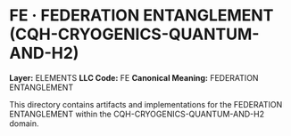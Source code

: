 # FE · FEDERATION ENTANGLEMENT (CQH-CRYOGENICS-QUANTUM-AND-H2)

**Layer:** ELEMENTS
**LLC Code:** FE
**Canonical Meaning:** FEDERATION ENTANGLEMENT

This directory contains artifacts and implementations for the FEDERATION ENTANGLEMENT within the CQH-CRYOGENICS-QUANTUM-AND-H2 domain.
